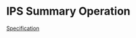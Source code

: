 # IPS Summary Operation

[Specification](https://build.fhir.org/ig/HL7/fhir-ips/OperationDefinition-summary.html)
